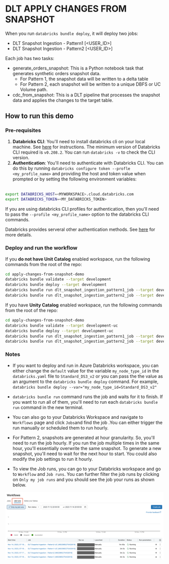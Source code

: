 # DLT APPLY CHANGES FROM SNAPSHOT

When you run `databricks bundle deploy`, it will deploy two jobs:
* DLT Snapshot Ingestion - Pattern1 [<USER_ID>]
* DLT Snapshot Ingestion - Pattern2 [<USER_ID>]

Each job has two tasks:
* generate_orders_snapshot: This is a Python notebook task that generates synthetic orders snapshot data. 
  * For Pattern 1, the snapshot data will be written to a delta table
  * For Pattern 2, each snapshot will be written to a unique DBFS or UC Volume path. 
* cdc_from_snapshot: This is a DLT pipeline that processes the snapshot data and applies the changes to the target table. 
 


## How to run this demo

### Pre-requisites
1) **Databricks CLI**: You'll need to install databricks cli on your local machine. See [here](https://docs.databricks.com/en/dev-tools/cli/install.html) for instructions. The minimum version of Databricks CLI required is `v0.208.2`. You can run `databricks -v` 
to check the CLI version.
2) **Authentication**: You'll need to authenticate with Databricks CLI. You can do this by running `databricks configure token --profle <my_profile_name>` and providing the host and token value when prompted or by setting the following environment variables:
```bash

export DATABRICKS_HOST=<MYWORKSPACE>.cloud.databricks.com
export DATABRICKS_TOKEN=<MY_DATABRICKS_TOKEN>
```
If you are using databricks CLI profiles for authentication, then you'll need to pass the `--profile <my_profile_name>` option to the databricks CLI commands.

Databricks provides serveral other authentication methods. See [here](https://docs.databricks.com/dev-tools/api/latest/authentication.html) for more details.

### Deploy and run the workflow
If you **do not have Unit Catalog** enabled workspace, run the following commands from the root of the repo:
```bash
cd apply-changes-from-snapshot-demo
databricks bundle validate --target development
databricks bundle deploy --target development
databricks bundle run dlt_snapshot_ingestion_pattern1_job --target development
databricks bundle run dlt_snapshot_ingestion_pattern2_job --target development
```

If you have **Unity Catalog** enabled workspace, run the following commands from the root of the repo:
```bash
cd apply-changes-from-snapshot-demo
databricks bundle validate --target development-uc
databricks bundle deploy --target development-uc
databricks bundle run dlt_snapshot_ingestion_pattern1_job --target development-uc
databricks bundle run dlt_snapshot_ingestion_pattern2_job --target development-uc
```

### Notes
* If you want to deploy and run in Azure Databricks workspace, you can either change the `default` value for the variable `my_node_type_id` in the `databricks.yaml` file to `Standard_DS3_v2` or you can pass the the value as an argument to the `databricks bundle deploy` command. For example, `databricks bundle deploy --var="my_node_type_id=Standard_DS3_v2"`
* `databricks bundle run` command runs the job and waits for it to finish. If you want to run all of them, you'll need to run each `databricks bundle run` command in the new terminal.

* You can also go to your Databricks Workspace and navigate to `Workflows` page and click `Jobs`and find the job .You can either trigger the run manually or scheduled them to run hourly.

* For Pattern 2, snapshots are generated at hour granularity. So, you'll need to run the job hourly. If you run the job multiple times in the same hour, you'll essentially overwrite the same snapshot. To generate a new snapshot, you'll need to wait for the next hour to start.
You could also modify the job settings to run it hourly.

* To view the Job runs, you can go to your Databricks workspace and go to `Workflow` and `Job runs`. You can further filter the job runs by clicking on `Only my job runs` and you should see the job your runs as shown below.

![Job Runs](dlt_snapshot_processing_job_runs.png)